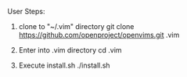 User Steps:

1. clone to "~/.vim" directory
git clone https://github.com/openproject/openvims.git .vim

2. Enter into .vim directory
cd .vim

3. Execute install.sh
./install.sh

